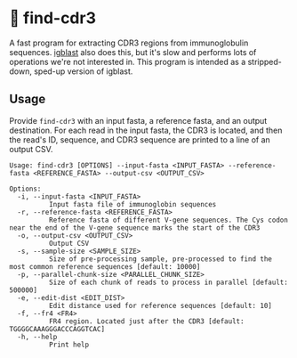 # 🔎 find-cdr3

A fast program for extracting CDR3 regions from immunoglobulin sequences. [igblast](https://www.ncbi.nlm.nih.gov/igblast/) also does this, but it's slow and performs lots of operations we're not interested in. This program is intended as a stripped-down, sped-up version of igblast.

## Usage

Provide `find-cdr3` with an input fasta, a reference fasta, and an output destination. For each read in the input fasta, the CDR3 is located, and then the read's ID, sequence, and CDR3 sequence are printed to a line of an output CSV.

```
Usage: find-cdr3 [OPTIONS] --input-fasta <INPUT_FASTA> --reference-fasta <REFERENCE_FASTA> --output-csv <OUTPUT_CSV>

Options:
  -i, --input-fasta <INPUT_FASTA>
          Input fasta file of immunoglobin sequences
  -r, --reference-fasta <REFERENCE_FASTA>
          Reference fasta of different V-gene sequences. The Cys codon near the end of the V-gene sequence marks the start of the CDR3
  -o, --output-csv <OUTPUT_CSV>
          Output CSV
  -s, --sample-size <SAMPLE_SIZE>
          Size of pre-processing sample, pre-processed to find the most common reference sequences [default: 10000]
  -p, --parallel-chunk-size <PARALLEL_CHUNK_SIZE>
          Size of each chunk of reads to process in parallel [default: 500000]
  -e, --edit-dist <EDIT_DIST>
          Edit distance used for reference sequences [default: 10]
  -f, --fr4 <FR4>
          FR4 region. Located just after the CDR3 [default: TGGGGCAAAGGGACCCAGGTCAC]
  -h, --help
          Print help
```